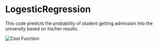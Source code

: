 # LogesticRegression

This code predicts the probability of student getting admission into the university based on his/her results.

![](LogesticRegression/Logestic.png?raw=true "Cost Function")
